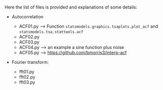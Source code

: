 Here the list of files is provided and explanations of some details:

- Autocorrelation 
    - ACF01.py --> Function  `statsmodels.graphics.tsaplots.plot_acf` and `statsmodels.tsa.stattools.acf `
    - ACF02.py
    - ACF03.py
    - ACF04.py --> an example a sine function plus noise
    - ACF05.py --> https://github.com/bmorris3/interp-acf

- Fourier transform:
    - fft01.py
    - fft02.py
    - fft03.py
